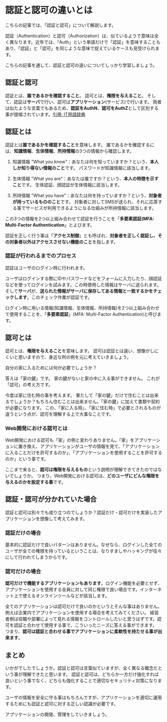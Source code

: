 # 認証と認可の違いとは

こちらの記事では、「認証と認可」について解説します。

認証（Authentication）と認可（Authorization）は、似ているようで意味は全く異なります。近年では、「Auth」という単語だけで「認証」を意味することもあり、「認証」と「認可」を同じような意味で捉えているケースも見受けられます。

こちらの記事を通して、認証と認可の違いについてしっかり学習しましょう。

## 認証と認可

認証とは、**誰であるかを確認すること**。
認可とは、**権限を与えること**。
そして、認証は**サーバ**で行い、認可は**アプリケーション**(サービス)で行います。
両者は似たような言葉でもあるため、**認証をAuthN**、**認可をAuthZ**として区別する事が提唱されています。[引用: IT用語辞典](https://e-words.jp/w/%E8%AA%8D%E5%8F%AF.html#:~:text=%E8%8B%B1%E8%AA%9E%E3%81%A7%E3%82%82%20%E2%80%9Cauthentication%E2%80%9D%20%E3%81%A8%20%E2%80%9Cauthorization%E2%80%9D%20%E3%81%AF%E6%97%A5%E5%B8%B8%E8%AA%9E%E5%BD%99%E3%81%A8%E3%81%97%E3%81%A6%E3%81%AF%E6%84%8F%E5%91%B3%E3%82%82%E7%B6%B4%E3%82%8A%E3%82%82%E4%BC%BC%E3%81%A6%E3%81%8A%E3%82%8A%E3%80%81%E6%97%A5%E6%9C%AC%E8%AA%9E%E3%81%AE%E5%A0%B4%E5%90%88%E3%81%A8%E4%BA%8B%E6%83%85%E3%81%AF%E8%BF%91%E3%81%84%E3%80%82%E3%81%95%E3%82%89%E3%81%AB%E3%80%81%E6%96%B9%E5%BC%8F%E5%90%8D%E3%82%84%E8%A3%BD%E5%93%81%E5%90%8D%E3%81%AB%E4%BD%BF%E7%94%A8%E3%81%99%E3%82%8B%E9%9A%9B%E3%81%AA%E3%81%A9%E3%81%AB%E3%80%81%E3%81%A9%E3%81%A1%E3%82%89%E3%82%82%20%E2%80%9Cauth%E2%80%9D%20%E3%81%A8%E7%95%A5%E3%81%95%E3%82%8C%E3%82%8B%E3%81%93%E3%81%A8%E3%81%8C%E3%81%82%E3%82%8B%E3%81%9F%E3%82%81%E3%80%81%E4%BD%99%E8%A8%88%E3%81%AB%E6%B7%B7%E5%90%8C%E3%81%97%E3%82%84%E3%81%99%E3%81%84%E3%81%A8%E3%81%84%E3%81%86%E4%BA%8B%E6%83%85%E3%81%8C%E3%81%82%E3%82%8A%E3%80%81%E8%BF%91%E5%B9%B4%E3%81%A7%E3%81%AF%E8%AA%8D%E8%A8%BC%E3%82%92%20%E2%80%9Cauthn%E2%80%9D%20%E3%80%81%E8%AA%8D%E5%8F%AF%E3%82%92%20%E2%80%9Cauthz%E2%80%9D%20%E3%81%A8%E3%81%97%E3%81%A6%E5%88%A5%E3%81%AE%E7%95%A5%E5%8F%B7%E3%82%92%E7%94%A8%E3%81%84%E3%82%8B%E3%81%93%E3%81%A8%E3%81%8C%E6%8F%90%E5%94%B1%E3%81%95%E3%82%8C%E3%81%A6%E3%81%84%E3%82%8B%E3%80%82)

## 認証とは

認証とは**誰であるかを確認すること**を意味します。
誰であるかを確認するには、**知識情報**、**生体情報**、**所持情報**の3つの情報から確認します。

1. 知識情報
"What you know"：あなたは何を知っていますか？という、**本人しか知り得ない情報のこと**です。
パスワードが知識情報に該当します。

2. 生体情報
"What you are"：あなたは誰ですか？という、**本人の特徴を示すこと**です。
生体認証、顔認証が生体情報に該当します。

3. 所持情報
"What you have"：あなたは何を持っていますか？という、**対象者が持っているもののこと**です。
対象者に対してSMSが送られ、それに応答する事でサービスが利用できるようになる仕組みが所持情報に該当します。

この3つの情報を2つ以上組み合わせて認証を行うことを「**多要素認証(MFA: Multi-Factor Authentication**」とよびます。

認証を正しく行う事は「**アクセス制御**」とも呼ばれ、**対象者を正しく認証し、その対象者以外はアクセスさせない機能のこと**を指します。

### 認証が行われるまでのプロセス

認証はユーザのログイン時に行われます。

ユーザはログインする際にIDやパスワードなどをフォームに入力したり、顔認証などを使ってログインを試みます。この時使用した情報はサーバに送られます。そして**サーバ**が、**送られた情報がサーバに保存してある情報と一致するかをチェックします**。このチェック作業が認証です。

ログイン時に用いる情報(知識情報、生体情報、所持情報)を2つ以上組み合わせて使用することを、「**多要素認証**」(MFA: Multi-Factor Authentication)と呼びます。

## 認可とは

認可とは、**権限を与えること**を意味します。
認可は認証とは違い、想像がしにくいと思いますので、身近な所の例を元に考えていきましょう。

自分の家に入るためには何が必要でしょうか？

答えは「家の鍵」です。
家の鍵がないと家の中に入る事ができません。
これが「認可」の考え方です。

今度は家に住む時の事を考えます。
果たして「家の鍵」だけで住むことは出来るでしょうか？もちろん住むことは出来ません。「家の鍵」に加えて書類や契約が必要になります。
この、「家に入る時」、「家に住む時」で必要とされるものが違うという点が、認可を理解する上で大事なことです。

### Web開発における認可とは

Web開発における認可も「家」の例と変わりありません。「家」をアプリケーションに置き換え、アプリケーションがユーザの情報を見て、「アプリケーションに入ることだけを許可するのか」、「アプリケーションを使用することを許可するのか」という事です。

ここまで来ると、**認可は権限を与えるもの**という説明が理解できてきたのではないでしょうか。
つまり、Web開発における認可は、**どのユーザにどんな権限を与えるのかを設定する事**です。

## 認証・認可が分かれていた場合

認証と認可は別々でも成り立つのでしょうか？認証だけ・認可だけを実装したアプリケーションを想像して考えてみます。

### 認証だけの場合

基本的に認証だけで良いパターンはありません。なぜなら、ログインした全てのユーザが全ての権限を持っているということは、なりすましやハッキングが往々にして行われてしまうからです。

### 認可だけの場合

**認可だけで機能するアプリケーションもあります**。ログイン機能を必要とせず、アプリケーションを使用する全員に対して同じ権限で良い場合です。インターネット上で使えるオンラインツールなどが該当します。

全てのアプリケーションは認可だけで良いのかというとそんな事はありません。例えば企業内でアプリケーションを使用する場合を考えてみてください。
経営者側は役職や部署によって見れる情報をコントロールしたいと思うはずです。認可を認証と合わせて使用する事で、こういったニーズに答える事ができます。
つまり、**認可は認証と合わせる事でアプリケーションに柔軟性を持たせる事が出来ます**。

## まとめ

いかがでしたでしょうか。認証と認可は言葉似ていますが、全く異なる概念だという事が理解できたと思います。
認証と認可は、どちらか一方だけ強化すれば良いという事でなく、どちらも強化することで適切なセキュリティ対策になります。

ユーザの情報を安全に守る事はもちろんですが、アプリケーションを適切に運用するためにも認証と認可に対する正しい認識が必要です。

アプリケーションの開発、管理をしていきましょう。
